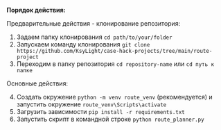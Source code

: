 **Порядок действия:**

Предварительные действия - клонирование репозитория:

1. Задаем папку клонирования `cd path/to/your/folder`
2. Запускаем команду клонирования `git clone https://github.com/KsyLight/case-hack-projects/tree/main/route-project`
3. Переходим в папку репозитория `cd repository-name` или `cd путь к папке`

Основные действия:

4. Создать окружение `python -m venv route_venv` (рекомендуется) и запустить окружение `route_venv\Scripts\activate`
5. Загрузить зависимости `pip install -r requirements.txt`
6. Запустить скрипт в командной строке `python route_planner.py`
